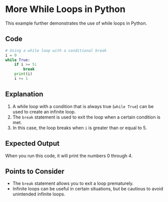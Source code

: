 # More While Loops in Python

This example further demonstrates the use of while loops in Python.

## Code

```python
# Using a while loop with a conditional break
i = 0
while True:
    if i >= 5:
        break
    print(i)
    i += 1
```

## Explanation

1. A while loop with a condition that is always true (`while True`) can be used to create an infinite loop.
2. The `break` statement is used to exit the loop when a certain condition is met.
3. In this case, the loop breaks when `i` is greater than or equal to 5.

## Expected Output

When you run this code, it will print the numbers 0 through 4.

## Points to Consider

- The `break` statement allows you to exit a loop prematurely.
- Infinite loops can be useful in certain situations, but be cautious to avoid unintended infinite loops.
